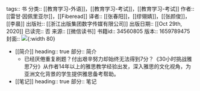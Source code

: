 tags:: 书
分类:: [[教育学习-外语]]，[[教育学习-考试]]，[[教育学习-考试]]
作者:: [[雷甘·因佩里亚尔]]，[[Fiberead]]
译者:: [[张春阳]]，[[缪翎婧]]，[[张颜俊]]，[[李晨]]
出版社:: [[浙江出版集团数字传媒有限公司]]
出版日期:: [[Oct 29th, 2020]]
已读完:: 否
来源:: [[微信读书]]
书籍id:: 34560805
版本:: 1659789475
封面:: ![](https://cdn.weread.qq.com/weread/cover/11/YueWen_34560805/s_YueWen_34560805.jpg){:width 80}

- [[简介]]
  heading:: true
  部分:: 简介
	- 已经厌倦重复刷题？付出艰辛努力却始终无法得到7分？《30小时挑战雅思7分》从作者14年以上的雅思教学经验出发，深入雅思的文化视角，为亚洲文化背景的学生提供雅思备考帮助。
- [[笔记]]
  heading:: true
  部分:: 笔记